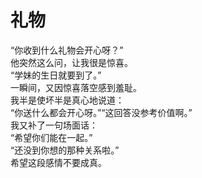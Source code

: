 # 礼物

“你收到什么礼物会开心呀？”
\
他突然这么问，让我很是惊喜。
\
“学妹的生日就要到了。”
\
一瞬间，又因惊喜落空感到羞耻。
\
我半是使坏半是真心地说道：
\
“你送什么都会开心呀。”“这回答没参考价值啊。”
\
我又补了一句场面话：
\
“希望你们能在一起。”
\
“还没到你想的那种关系啦。”
\
希望这段感情不要成真。









